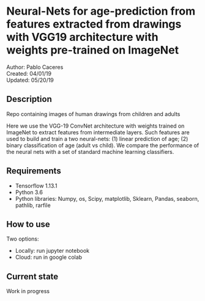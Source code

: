 # Neural-Nets for age-prediction from features extracted from drawings with VGG19 architecture with weights pre-trained on ImageNet
Author: Pablo Caceres    
Created: 04/01/19  
Updated: 05/20/19  
## Description  
Repo containing images of human drawings from children and adults  

Here we use the VGG-19 ConvNet architecture with weights trained on ImageNet to extract features from intermediate layers. Such features are used to build and train a two neural-nets: (1) linear prediction of age; (2) binary classification of age (adult vs child). We compare the performance of the neural nets with a set of standard machine learning classifiers.

## Requirements
- Tensorflow 1.13.1  
- Python 3.6  
- Python libraries: Numpy, os, Scipy, matplotlib, Sklearn, Pandas, seaborn, pathlib, rarfile  

## How to use
Two options:  
- Locally: run jupyter notebook
- Cloud: run in google colab  

## Current state
Work in progress  
